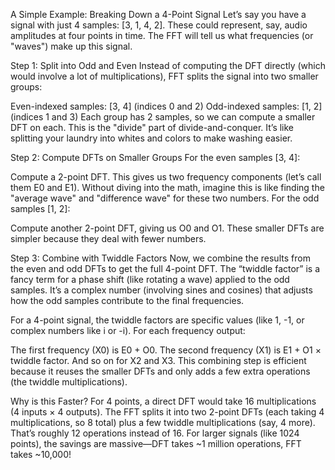 A Simple Example: Breaking Down a 4-Point Signal
Let’s say you have a signal with just 4 samples: [3, 1, 4, 2]. These could represent, say, audio amplitudes at four points in time. The FFT will tell us what frequencies (or "waves") make up this signal.

Step 1: Split into Odd and Even
Instead of computing the DFT directly (which would involve a lot of multiplications), FFT splits the signal into two smaller groups:

Even-indexed samples: [3, 4] (indices 0 and 2)
Odd-indexed samples: [1, 2] (indices 1 and 3)
Each group has 2 samples, so we can compute a smaller DFT on each. This is the "divide" part of divide-and-conquer. It’s like splitting your laundry into whites and colors to make washing easier.

Step 2: Compute DFTs on Smaller Groups
For the even samples [3, 4]:

Compute a 2-point DFT. This gives us two frequency components (let’s call them E0 and E1).
Without diving into the math, imagine this is like finding the "average wave" and "difference wave" for these two numbers.
For the odd samples [1, 2]:

Compute another 2-point DFT, giving us O0 and O1.
These smaller DFTs are simpler because they deal with fewer numbers.

Step 3: Combine with Twiddle Factors
Now, we combine the results from the even and odd DFTs to get the full 4-point DFT. The “twiddle factor” is a fancy term for a phase shift (like rotating a wave) applied to the odd samples. It’s a complex number (involving sines and cosines) that adjusts how the odd samples contribute to the final frequencies.

For a 4-point signal, the twiddle factors are specific values (like 1, -1, or complex numbers like i or -i). For each frequency output:

The first frequency (X0) is E0 + O0.
The second frequency (X1) is E1 + O1 × twiddle factor.
And so on for X2 and X3.
This combining step is efficient because it reuses the smaller DFTs and only adds a few extra operations (the twiddle multiplications).

Why is this Faster?
For 4 points, a direct DFT would take 16 multiplications (4 inputs × 4 outputs). The FFT splits it into two 2-point DFTs (each taking 4 multiplications, so 8 total) plus a few twiddle multiplications (say, 4 more). That’s roughly 12 operations instead of 16. For larger signals (like 1024 points), the savings are massive—DFT takes ~1 million operations, FFT takes ~10,000!

